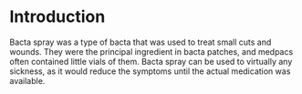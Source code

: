# Introduction

Bacta spray was a type of bacta that was used to treat small cuts and wounds.
They were the principal ingredient in bacta patches, and medpacs often contained little vials of them.
Bacta spray can be used to virtually any sickness, as it would reduce the symptoms until the actual medication was available.
